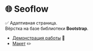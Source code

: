 # 🌐 **Seoflow**   

✅ Адаптивная страница.  
Вёрстка на базе библиотеки **Bootstrap**.  

- [Демонстрация работы](https://seoflow.pages.dev/) 🔗    
- [Макет](https://www.figma.com/file/fHqJtCApL4xcUV8M8yEWGq/SEOFlow?type=design&node-id=0-1&mode=design) ✏️  
